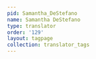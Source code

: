```yaml
---
pid: Samantha_DeStefano
name: Samantha DeStefano
type: translator
order: '129'
layout: tagpage
collection: translator_tags
---
```

